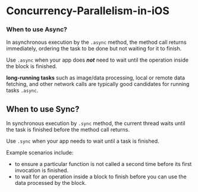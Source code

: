 # Concurrency-Parallelism-in-iOS

### When to use Async?
In asynchronous execution by the `.async` method, the method call returns immediately, ordering the task to be done but not waiting for it to finish.

Use `.async` when your app does __*not*__ need to wait until the operation inside the block is finished.

**long-running tasks** such as image/data processing, local or remote data fetching, and other network calls are typically good candidates for running tasks `.async`.


## When to use Sync?

In synchronous execution by `.sync` method, the current thread waits until the task is finished before the method call returns.

Use `.sync` when your app needs to wait until a task is finished.

Example scenarios include:
- to ensure a particular function is not called a second time before its first invocation is finished.
- to wait for an operation inside a block to finish before you can use the data processed by the block.

